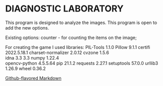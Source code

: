 # DIAGNOSTIC LABORATORY 
This program is designed to analyze the images. This program is open to add the new options. 

Existing options:
counter - for counting the items on the image; 

For creating the game I used libraries: 
PIL-Tools	        1.1.0
Pillow	            9.1.1
certifi	            2022.5.18.1
charset-normalizer	2.0.12
cvzone	            1.5.6	
idna	            3.3	3.3
numpy	            1.22.4	
opencv-python	    4.5.5.64
pip	                21.1.2
requests	        2.27.1
setuptools	        57.0.0
urllib3	            1.26.9
wheel	            0.36.2

[Github-flavored Markdown](https://github.com/MikhailP39/diagnostic_lab.git)